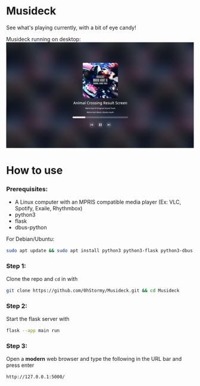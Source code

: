 # Musideck

See what's playing currently, with a bit of eye candy!

Musideck running on desktop:
![Musideck desktop screenshot](demo.png)

# How to use

### Prerequisites:
* A Linux computer with an MPRIS compatible media player (Ex: VLC, Spotify, Exaile, Rhythmbox)
* python3
* flask
* dbus-python

For Debian/Ubuntu:

```bash
sudo apt update && sudo apt install python3 python3-flask python3-dbus -y
```

### Step 1:
Clone the repo and `cd` in with

```bash
git clone https://github.com/0hStormy/Musideck.git && cd Musideck
```

### Step 2:
Start the flask server with
```bash
flask --app main run
```

### Step 3:
Open a **modern** web browser and type the following in the URL bar and press enter

```
http://127.0.0.1:5000/
```